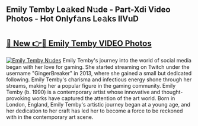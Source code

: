 ## Emily Temby Le𝚊ked N𝚞de - Part-Xdi Video Photos - Hot Onlyf𝚊ns Le𝚊ks llVuD

# <h2><a href="http://ab67535.deff.icu/?id=Emily+Temby">🔗 New 👉🔴 Emily Temby VIDEO Photos</a></h2>

[![Emily Temby N𝚞des](https://i.imgur.com/rIISA9y.gif)](http://ab67535.deff.icu/?id=Emily+Temby)
Emily Temby's journey into the world of social media began with her love for gaming. She started streaming on Twitch under the username "GingerBreaker" in 2013, where she gained a small but dedicated following. Emily Temby's charisma and infectious energy shone through her streams, making her a popular figure in the gaming community. Emily Temby (b. 1990) is a contemporary artist whose innovative and thought-provoking works have captured the attention of the art world. Born in London, England, Emily Temby's artistic journey began at a young age, and her dedication to her craft has led her to become a force to be reckoned with in the contemporary art scene.
